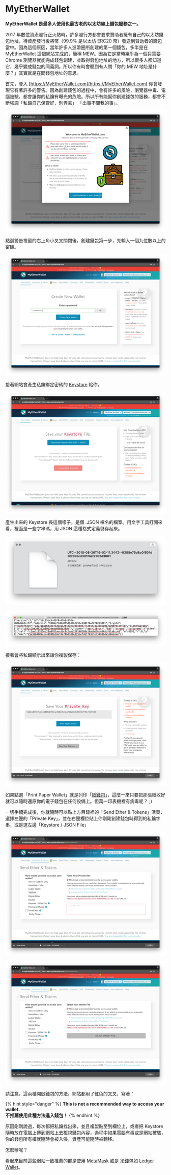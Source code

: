 # MyEtherWallet

**MyEtherWallet 是最多人使用也最古老的以太坊線上錢包服務之一。**

2017 年數位資產發行正火熱時，許多發行方都會要求贊助者擁有自己的以太坊錢包地址，待資產發行後將幣（99.9% 是以太坊 ERC20 幣）發送到贊助者的錢包當中。因為這個原因，當年許多人進幣圈所創建的第一個錢包，多半是在 MyEtherWallet 這個網站完成的，簡稱 MEW。因為它是當時幾乎為一個只需要 Chrome 瀏覽器就能完成錢包創建，並取得錢包地址的地方，所以很多人都知道它，幾乎變成錢包的同義詞。所以你有時會聽到有人問「你的 MEW 地址是什麼？」其實就是在問錢包地址的意思。

首先，登入 [https://MyEtherWallet.com](https://MyEtherWallet.com) 你會發現它有著許多的警告。因為創建錢包的過程中，會有許多的風險，瀏覽器中毒、電腦被駭，都會讓你的私鑰有曝光的危險。所以所有能幫你創建錢包的服務，都會不斷強調「私鑰自己保管好，別弄丟」 「出事不關我的事」。

![](../../../.gitbook/assets/ying-mu-kuai-zhao-20180827-shang-wu-12.01.37.png)

點選警告視窗的右上角小叉叉關閉後，創建錢包第一步，先輸入一個九位數以上的密碼。

![](../../../.gitbook/assets/ying-mu-kuai-zhao-20180827-shang-wu-12.02.10.png)

接著網站會產生私鑰綁定密碼的 [Keystore](../../si/keystore.md) 給你。

![](../../../.gitbook/assets/ying-mu-kuai-zhao-20180827-shang-wu-12.02.15.png)

產生出來的 Keystore 長這個樣子，是個 .JSON 檔名的檔案。用文字工具打開來看，裡面是一些字串碼，用 JSON 這種格式定義儲存起來。

![Keystore &#x901A;&#x5E38;&#x6A94;&#x540D;&#x524D;&#x9762;&#x6703;&#x662F;&#x65E5;&#x671F;&#x6642;&#x9593;&#xFF0C;&#x7136;&#x5F8C;&#x5F8C;&#x9762;&#x63A5;&#x8457;&#x4E00;&#x500B;&#x9577;&#x5B57;&#x4E32;](../../../.gitbook/assets/ying-mu-kuai-zhao-20180827-shang-wu-12.06.34.png)

![&#x6253;&#x958B;&#x4F86;&#x88E1;&#x9762;&#x662F;&#x9700;&#x591A;&#x7B26;&#x865F;&#x5305;&#x593E;&#x7684;&#x6578;&#x5B57;&#x548C;&#x82F1;&#x6587;](../../../.gitbook/assets/ying-mu-kuai-zhao-20180827-shang-wu-12.07.23.png)

接著會將私鑰顯示出來讓你複製保存：

![](../../../.gitbook/assets/ying-mu-kuai-zhao-20180827-shang-wu-12.02.25.png)

如果點選「Print Paper Wallet」就是列印「[紙錢包](../../../bao-1.md)」，這麼一來只要把那張紙收好就可以隨時還原你的電子錢包在任何設備上。但萬一印表機裡有病毒呢？ ;\) 

一切手續完成後，你就隨時可以點上方目錄裡的「Send Ether & Tokens」活頁，選擇左邊的「Private Key」，並在右邊欄位貼上你剛剛創建錢包時得到的私鑰字串，或是選左邊「Keystore / JSON File」

![](../../../.gitbook/assets/ying-mu-kuai-zhao-20180827-shang-wu-12.15.45.png)

![](../../../.gitbook/assets/ying-mu-kuai-zhao-20180827-shang-wu-12.15.47.png)

請注意，這兩種開啟錢包的方法，網站都用了紅色的叉叉，寫著：

{% hint style="danger" %}
**This is not a recommended way to access your wallet.   
不推薦使用此種方法進入錢包！**
{% endhint %}

原因剛剛說過，每次都把私鑰找出來，並且複製貼至到欄位上，或者把 Keystore 隨時放在電腦上傳到網站上去檢視錢包內容，過程中如果電腦有毒或是網站被駭，你的錢包所有權就隨時會被入侵，資產可能隨時被轉移。

怎麼辦呢？

看起來目前這些網站一致推薦的都是使用 [MetaMask](../../../untitled/metamask.md) 或是 [冷錢包](../../../cold-wallet/)如 [Ledger Wallet](../../../cold-wallet/ledger-nano.md)。

  


